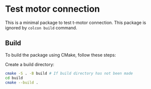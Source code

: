 # Test motor connection

This is a minimal package to test t-motor connection. This package is ignored by `colcon build` command.

## Build

To build the package using CMake, follow these steps:

Create a build directory:

```bash
cmake -S . -B build # If build directory has not been made
cd build
cmake --build .
```
